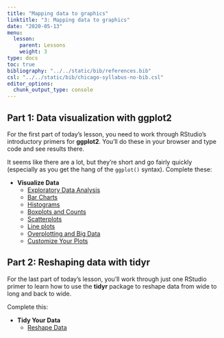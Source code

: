 ```yaml
---
title: "Mapping data to graphics"
linktitle: "3: Mapping data to graphics"
date: "2020-05-13"
menu:
  lesson:
    parent: Lessons
    weight: 3
type: docs
toc: true
bibliography: "../../static/bib/references.bib"
csl: "../../static/bib/chicago-syllabus-no-bib.csl"
editor_options: 
  chunk_output_type: console
---
```


## Part 1: Data visualization with **ggplot2**

For the first part of today’s lesson, you need to work through RStudio’s introductory primers for **ggplot2**. You’ll do these in your browser and type code and see results there.

It seems like there are a lot, but they’re short and go fairly quickly (especially as you get the hang of the `ggplot()` syntax). Complete these:

-   **Visualize Data**
    -   [Exploratory Data Analysis](https://rstudio.cloud/learn/primers/3.1)
    -   [Bar Charts](https://rstudio.cloud/learn/primers/3.2)
    -   [Histograms](https://rstudio.cloud/learn/primers/3.3)
    -   [Boxplots and Counts](https://rstudio.cloud/learn/primers/3.4)
    -   [Scatterplots](https://rstudio.cloud/learn/primers/3.5)
    -   [Line plots](https://rstudio.cloud/learn/primers/3.6)
    -   [Overplotting and Big Data](https://rstudio.cloud/learn/primers/3.7)
    -   [Customize Your Plots](https://rstudio.cloud/learn/primers/3.8)

## Part 2: Reshaping data with **tidyr**

For the last part of today’s lesson, you’ll work through just one RStudio primer to learn how to use the **tidyr** package to reshape data from wide to long and back to wide.

Complete this:

-   **Tidy Your Data**
    -   [Reshape Data](https://rstudio.cloud/learn/primers/4.1)
